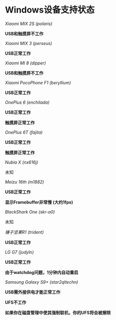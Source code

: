# Windows设备支持状态
*Xiaomi MIX 2S (polaris)*  

__USB和触摸屏不工作__

*Xiaomi MIX 3 (perseus)*

__USB正常工作__

*Xiaomi MI 8 (dipper)*

__USB和触摸屏不工作__

*Xiaomi PocoPhone F1 (beryllium)*

__USB正常工作__

*OnePlus 6 (enchilada)*

__USB正常工作__

__触摸屏正常工作__

*OnePlus 6T (fajita)*

__USB正常工作__

__触摸屏正常工作__

*Nubia X (nx616j)*

未知

*Meizu 16th (m1882)*

__USB正常工作__

__显示Framebuffer非常慢 (大约1fps)__

*BlackShark One (skr-a0)*

未知

*锤子坚果R1 (trident)*

__USB正常工作__

*LG G7 (judyln)*

__USB正常工作__

__由于watchdog问题，1分钟内自动重启__

*Samsung Galaxy S9+ (star2qltechn)*

__USB需外接供电才能正常工作__

__UFS不工作__

__如果你在磁盘管理中使其强制联机，你的UFS将会被擦除__